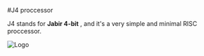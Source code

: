 #J4 proccessor

J4 stands for __Jabir 4-bit__ , and it's a very simple and minimal RISC proccessor. 

![Logo](http://jabirproject.org/wp-content/uploads/2016/03/J4.png)
